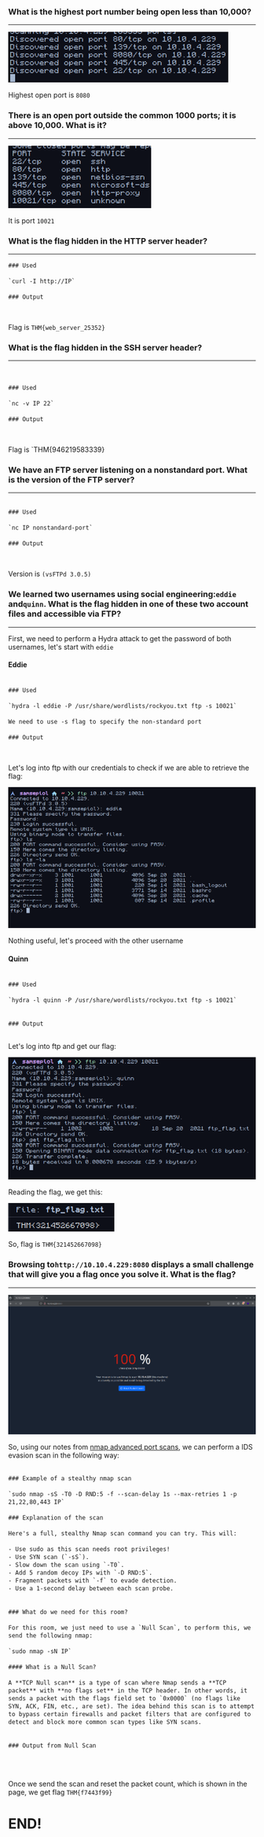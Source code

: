 ﻿---
sticker: lucide//wifi
---


### What is the highest port number being open less than 10,000?

---
![Pasted image 20241112135121.png](../../IMAGES/Pasted%20image%2020241112135121.png)

Highest open port is `8080`

### There is an open port outside the common 1000 ports; it is above 10,000. What is it?
---


![Pasted image 20241112135224.png](../../IMAGES/Pasted%20image%2020241112135224.png)

It is port `10021`


### What is the flag hidden in the HTTP server header?
---
```ad-hint
### Used

`curl -I http://IP`

### Output



```


Flag is `THM{web_server_25352}`

### What is the flag hidden in the SSH server header?

---

```ad-hint


### Used

`nc -v IP 22`

### Output



```

Flag is `THM{946219583339}

### We have an FTP server listening on a nonstandard port. What is the version of the FTP server?
---

```ad-hint

### Used

`nc IP nonstandard-port`

### Output



```

 Version is `(vsFTPd 3.0.5)`

### We learned two usernames using social engineering:`eddie` and`quinn`. What is the flag hidden in one of these two account files and accessible via FTP?
---


First, we need to perform a Hydra attack to get the password of both usernames, let's start with `eddie`

#### Eddie


```ad-hint

### Used

`hydra -l eddie -P /usr/share/wordlists/rockyou.txt ftp -s 10021`

We need to use -s flag to specify the non-standard port

### Output



```



Let's log into ftp with our credentials to check if we are able to retrieve the flag:

![Pasted image 20241112140445.png](../../IMAGES/Pasted%20image%2020241112140445.png)

Nothing useful, let's proceed with the other username

#### Quinn

```ad-hint

### Used

`hydra -l quinn -P /usr/share/wordlists/rockyou.txt ftp -s 10021`


### Output


```

Let's log into ftp and get our flag:

![Pasted image 20241112140700.png](../../IMAGES/Pasted%20image%2020241112140700.png)

Reading the flag, we get this:

![Pasted image 20241112140744.png](../../IMAGES/Pasted%20image%2020241112140744.png)

So, flag is `THM{321452667098}`


### Browsing to`http://10.10.4.229:8080` displays a small challenge that will give you a flag once you solve it. What is the flag?
---

![Pasted image 20241112140846.png](../../IMAGES/Pasted%20image%2020241112140846.png)

So, using our notes from [nmap advanced port scans](../../RECONNAISSANCE/NMAP/ADVANCED%20PORT%20SCANS.md), we can perform a IDS evasion scan in the following way:



```ad-hint

### Example of a stealthy nmap scan

`sudo nmap -sS -T0 -D RND:5 -f --scan-delay 1s --max-retries 1 -p 21,22,80,443 IP`

### Explanation of the scan

Here's a full, stealthy Nmap scan command you can try. This will:

- Use sudo as this scan needs root privileges!
- Use SYN scan (`-sS`).
- Slow down the scan using `-T0`.
- Add 5 random decoy IPs with `-D RND:5`.
- Fragment packets with `-f` to evade detection.
- Use a 1-second delay between each scan probe.


### What do we need for this room?

For this room, we just need to use a `Null Scan`, to perform this, we send the following nmap:

`sudo nmap -sN IP`

#### What is a Null Scan?

A **TCP Null scan** is a type of scan where Nmap sends a **TCP packet** with **no flags set** in the TCP header. In other words, it sends a packet with the flags field set to `0x0000` (no flags like SYN, ACK, FIN, etc., are set). The idea behind this scan is to attempt to bypass certain firewalls and packet filters that are configured to detect and block more common scan types like SYN scans.


### Output from Null Scan




```




Once we send the scan and reset the packet count, which is shown in the page, we get flag `THM{f7443f99}`



# END!

